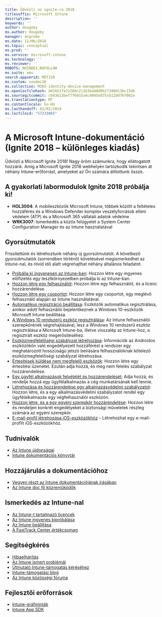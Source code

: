 ```yaml
---
title: Üdvözli az ignite-ra 2018.
titlesuffix: Microsoft Intune
description: ''
keywords: ''
author: dougeby
ms.author: dougeby
manager: angrobe
ms.date: 12/06/2018
ms.topic: conceptual
ms.prod: ''
ms.service: microsoft-intune
ms.technology: ''
ms.reviewer: ''
ROBOTS: NOINDEX,NOFOLLOW
ms.suite: ems
search.appverid: MET150
ms.custom: seodec18
ms.collection: M365-identity-device-management
ms.openlocfilehash: dd1651fa7228dc211636a80d0b27340d13bc13db
ms.sourcegitcommit: cb93613bef7f6015a4c4095e875cb12dd76f002e
ms.translationtype: MT
ms.contentlocale: hu-HU
ms.lasthandoff: 03/02/2019
ms.locfileid: "57233865"
---
```

# <a name="microsoft-intune-documentation-40ignite-2018-special-edition41"></a>A Microsoft Intune-dokumentáció &#40;Ignite 2018 – különleges kiadás&#41;
Üdvözli a Microsoft Ignite 2018! Nagy öröm számunkra, hogy ellátogatott hozzánk. Amíg a Microsoft Ignite 2018 webhelyén tartózkodik tekintsen át néhány Intune-erőforrást, amelyeket az Ön számára állítottunk össze.

## <a name="try-our-hands-on-labs-at-ignite-2018"></a>A gyakorlati labormodulok Ignite 2018 próbálja ki!
- **HOL3004**: A mobileszközök Microsoft Intune, többek között a feltételes hozzáférés és a Windows Defender komplex veszélyforrások elleni védelem (ATP) és a Microsoft 365 vállalati adatok védelme
- **WRK3007**: Ismerkedés a közös felügyelet a System Center Configuration Manager és az Intune használatával

## <a name="quickstarts"></a>Gyorsútmutatók
Frissítettünk és létrehoztunk néhány új gyorsútmutatót. A következő gyorsútmutatók (sorrendben történő) követésével megismerkedhet az Intune-nal, és rövid idő alatt végrehajthat néhány általános feladatot.

- [Próbálja ki ingyenesen az Intune-ban](free-trial-sign-up.md): Hozzon létre egy ingyenes előfizetés egy tesztkörnyezetben próbálja ki az Intune-ban.    
- [Hozzon létre egy felhasználót](quickstart-create-user.md): Hozzon létre egy felhasználót, és a licenc hozzárendelése.
- [Hozzon létre egy csoportot](quickstart-create-group.md): Hozzon létre egy csoportot, egy meglévő felhasználó alapján az Intune használatával.
- [Automatikus regisztráció beállítása](quickstart-setup-auto-enrollment.md): Eszközök automatikus regisztrálása, amikor adott felhasználói bejelentkeznek a Windows 10-eszközök Microsoft Intune beállítása.
- [A Windows 10 rendszerű eszköz regisztrálása](quickstart-enroll-windows-device.md): Az Intune felhasználói szerepkörének végrehajtásával, lesz a Windows 10 rendszerű eszköz regisztrálása a Microsoft Intune-ba, illetve visszalép az Intune-hoz, a regisztrált eszköz megerősítéséhez.
- [Eszközmegfelelőségi szabályzat létrehozása](quickstart-set-password-length-android.md): Információk az Androidos eszközökön való engedélyezett hozzáférést a rendszer egy meghatározott hosszúságú jelszó beírására felhasználóknak kötelező eszközmegfelelőségi szabályzat létrehozása.
- [Értesítések küldése nem megfelelő eszközök](quickstart-send-notification.md): Hozzon létre egy értesítési üzenetet. Ezután adja hozzá, és meg nem felelés szabályzat hozzárendelése.
- [Egy ügyfél alkalmazások felvételét és hozzárendelését](quickstart-add-assign-app.md): Adja hozzá, és rendelje hozzá egy ügyfélalkalmazás a cég munkatársának kell lennie.
- [Létrehozása és hozzárendelése egy alkalmazásvédelmi szabályzatot](quickstart-create-assign-app-policy.md): Hozzon létre, és a egy alkalmazásvédelmi szabályzatot rendel egy ügyfélalkalmazás egy végfelhasználói eszközön. 
- [Hozzon létre, és a egy egyéni szerepkör hozzárendelése](quickstart-create-custom-role.md): Hozzon létre és rendeljen konkrét engedélyeket a biztonsági műveletek részleg számára az egyéni szerepkör. 
- [E-mail-profil létrehozása iOS-eszközökhöz](quickstart-email-profile.md) – Létrehozhat egy e-mail-profilt iOS-eszközökhöz.

## <a name="learn"></a>Tudnivalók
- [Az Intune újdonságai](whats-new.md)
- [Intune dokumentációs könyvtár](https://docs.microsoft.com/intune/)

## <a name="contribute-to-docs"></a>Hozzájárulás a dokumentációhoz
- [Vegyen részt az Intune dokumentációjának írásában](https://github.com/MicrosoftDocs/IntuneDocs/blob/master/README.md)  
- [Az Intune doc fő közreműködők](https://github.com/MicrosoftDocs/IntuneDocs/graphs/contributors?from=2018-10-01&to=2019-12-31&type=c)  

## <a name="start-using-intune"></a>Ismerkedés az Intune-nal
- [Az Intune-t tartalmazó licencek](licenses.md)
- [Az Intune ingyenes kipróbálása](free-trial-sign-up.md)
- [Az Intune beállítása](setup-steps.md)
- [A FastTrack Center értékcsomag](https://docs.microsoft.com/enterprise-mobility-security/Solutions/enterprise-mobility-fasttrack-program)

## <a name="get-help"></a>Segítségkérés
- [Hibaelhárítás](help-desk-operators.md)
- [Az Intune ismert problémái](known-issues.md)
- [Útmutató Intune-támogatás kéréséhez](get-support.md)
- [Intune-támogatási blog](https://blogs.technet.microsoft.com/intunesupport/)
- [Az Intune közösségi fóruma](https://techcommunity.microsoft.com/t5/Enterprise-Mobility-Security/ct-p/EMS)

## <a name="developer-resources"></a>Fejlesztői erőforrások
- [Intune-gráfminták](https://github.com/microsoftgraph/powershell-intune-samples)
- [Intune App SDK](app-sdk-get-started.md)

